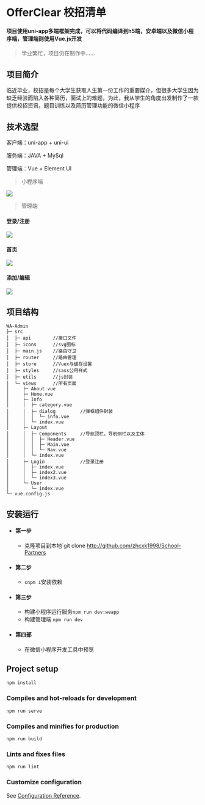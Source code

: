# OfferClear 校招清单
#### 项目使用uni-app多端框架完成，可以将代码编译到h5端，安卓端以及微信小程序端，管理端则使用Vue.js开发

> 学业繁忙，项目仍在制作中……

## 项目简介 
临近毕业，校招是每个大学生获取人生第一份工作的重要媒介，但很多大学生因为缺乏经验而陷入各种简历，面试上的难题，为此，我从学生的角度出发制作了一款提供校招资讯，题目训练以及简历管理功能的微信小程序 

## 技术选型

客户端：uni-app + uni-ui 

服务端：JAVA + MySql 

管理端：Vue + Element UI 
> 小程序端

![](https://s1.ax1x.com/2020/05/30/tKDCPx.jpg) 
> 管理端 
#### 登录/注册
![](https://s1.ax1x.com/2020/05/30/tKDVqH.jpg) 
#### 首页 
![](https://s1.ax1x.com/2020/05/30/tKDcw9.jpg) 
#### 添加/编辑 
![](https://s1.ax1x.com/2020/05/30/tKDfW6.jpg) 
## 项目结构
```
WA-Admin
├─ src
│  ├─ api        //接口文件  
│  ├─ icons      //svg图标
│  ├─ main.js    //路由守卫
│  ├─ router     //路由管理
│  ├─ store      //Vuex与缓存设置
│  ├─ styles     //sass公用样式
│  ├─ utils      //js封装
│  └─ views      //所有页面
│     ├─ About.vue
│     ├─ Home.vue
│     ├─ Info
│     │  ├─ category.vue
│     │  ├─ dialog         //弹框组件封装
│     │  │  └─ info.vue 
│     │  └─ index.vue
│     ├─ Layout
│     │  ├─ Components     //导航顶栏，导航侧栏以及主体
│     │  │  ├─ Header.vue
│     │  │  ├─ Main.vue
│     │  │  └─ Nav.vue
│     │  └─ index.vue
│     ├─ Login             //登录注册
│     │  ├─ index.vue
│     │  ├─ index2.vue
│     │  └─ index3.vue
│     └─ User
│        └─ index.vue
└─ vue.config.js
``` 

## 安装运行

* #### 第一步
    * 克隆项目到本地`git clone http://github.com/zhcxk1998/School-Partners
* #### 第二步
    * `cnpm i`安装依赖
* #### 第三步
    * 构建小程序运行服务`npm run dev:weapp`
    * 构建管理端 `npm run dev`
* #### 第四部
    * 在微信小程序开发工具中预览
## Project setup
```
npm install
```

### Compiles and hot-reloads for development
```
npm run serve
```

### Compiles and minifies for production
```
npm run build
```

### Lints and fixes files
```
npm run lint
```

### Customize configuration
See [Configuration Reference](https://cli.vuejs.org/config/).
